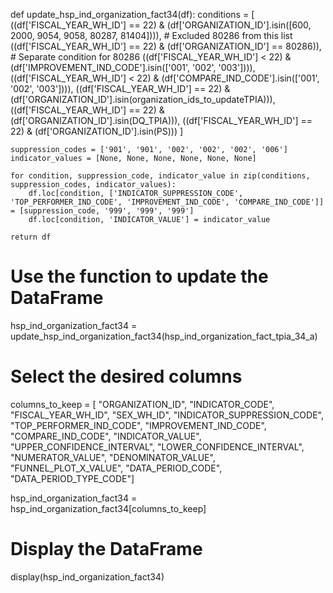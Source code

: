 def update_hsp_ind_organization_fact34(df):
    conditions = [
        ((df['FISCAL_YEAR_WH_ID'] == 22) &
         (df['ORGANIZATION_ID'].isin([600, 2000, 9054, 9058, 80287, 81404]))), # Excluded 80286 from this list
        ((df['FISCAL_YEAR_WH_ID'] == 22) &
         (df['ORGANIZATION_ID'] == 80286)), # Separate condition for 80286
        ((df['FISCAL_YEAR_WH_ID'] < 22) & (df['IMPROVEMENT_IND_CODE'].isin(['001', '002', '003']))),
        ((df['FISCAL_YEAR_WH_ID'] < 22) & (df['COMPARE_IND_CODE'].isin(['001', '002', '003']))),
        ((df['FISCAL_YEAR_WH_ID'] == 22) & (df['ORGANIZATION_ID'].isin(organization_ids_to_updateTPIA))),
        ((df['FISCAL_YEAR_WH_ID'] == 22) & (df['ORGANIZATION_ID'].isin(DQ_TPIA))),
        ((df['FISCAL_YEAR_WH_ID'] == 22) & (df['ORGANIZATION_ID'].isin(PS)))
    ]

    suppression_codes = ['901', '901', '002', '002', '002', '006']
    indicator_values = [None, None, None, None, None, None]

    for condition, suppression_code, indicator_value in zip(conditions, suppression_codes, indicator_values):
        df.loc[condition, ['INDICATOR_SUPPRESSION_CODE', 'TOP_PERFORMER_IND_CODE', 'IMPROVEMENT_IND_CODE', 'COMPARE_IND_CODE']] = [suppression_code, '999', '999', '999']
        df.loc[condition, 'INDICATOR_VALUE'] = indicator_value

    return df

# Use the function to update the DataFrame
hsp_ind_organization_fact34 = update_hsp_ind_organization_fact34(hsp_ind_organization_fact_tpia_34_a)

# Select the desired columns
columns_to_keep = [
    "ORGANIZATION_ID", "INDICATOR_CODE", "FISCAL_YEAR_WH_ID", "SEX_WH_ID", "INDICATOR_SUPPRESSION_CODE", "TOP_PERFORMER_IND_CODE", "IMPROVEMENT_IND_CODE", "COMPARE_IND_CODE", "INDICATOR_VALUE", "UPPER_CONFIDENCE_INTERVAL", "LOWER_CONFIDENCE_INTERVAL", "NUMERATOR_VALUE", "DENOMINATOR_VALUE", "FUNNEL_PLOT_X_VALUE", "DATA_PERIOD_CODE", "DATA_PERIOD_TYPE_CODE"]

hsp_ind_organization_fact34 = hsp_ind_organization_fact34[columns_to_keep]

# Display the DataFrame
display(hsp_ind_organization_fact34)
